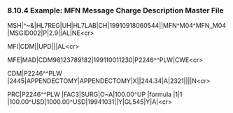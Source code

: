 ### 8.10.4 Example: MFN Message Charge Description Master File

MSH|^~\&|HL7REG|UH|HL7LAB|CH|19910918060544||MFN^M04^MFN_M04|MSGID002|P|2.9||AL|NE&lt;cr>

MFI|CDM||UPD|||AL&lt;cr>

MFE|MAD|CDM98123789182|199110011230|P2246^^PLW|CWE&lt;cr>

CDM|P2246^^PLW |2445|APPENDECTOMY|APPENDECTOMY|X||244.34|A|2321||||N&lt;cr>

PRC|P2246^^PLW |FAC3|SURG|O~A|100.00^UP |formula |1|1 |100.00^USD|1000.00^USD|19941031||Y|GL545|Y|A|&lt;cr>
